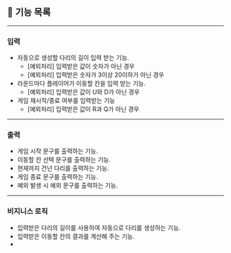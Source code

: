 ## 🚀 기능 목록
***
### 입력
* 자동으로 생성할 다리의 길이 입력 받는 기능.
  * [예외처리] 입력받은 값이 숫자가 아닌 경우
  * [예외처리] 입력받은 숫자가 3이상 20이하가 아닌 경우
* 라운드마다 플레이어가 이동할 칸을 입력 받는 기능.
  * [예외처리] 입력받은 값이 U와 D가 아닌 경우
* 게임 재시작/종료 여부를 입력받는 기능
  * [예외처리] 입력받은 값이 R과 Q가 아닌 경우
***
### 출력
* 게임 시작 문구를 출력하는 기능.
* 이동할 칸 선택 문구를 출력하는 기능.
* 현재까지 건넌 다리를 출력하는 기능.
* 게임 종료 문구를 출력하는 기능.
* 예외 발생 시 예외 문구를 출력하는 기능.
***
### 비지니스 로직
* 입력받은 다리의 길이를 사용하여 자동으로 다리를 생성하는 기능.
* 입력받은 이동할 칸의 결과를 계산해 주는 기능.
* 